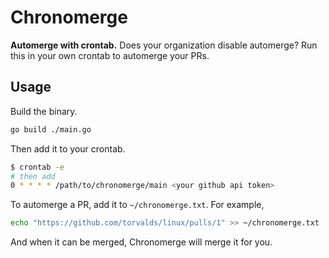 # Chronomerge

**Automerge with crontab.** Does your organization disable automerge? Run this in your own crontab to automerge your PRs.

## Usage

Build the binary.

```bash
go build ./main.go
```

Then add it to your crontab.

```bash
$ crontab -e
# then add
0 * * * * /path/to/chronomerge/main <your github api token>
```

To automerge a PR, add it to `~/chronomerge.txt`. For example,

```bash
echo "https://github.com/torvalds/linux/pulls/1" >> ~/chronomerge.txt
```

And when it can be merged, Chronomerge will merge it for you.
